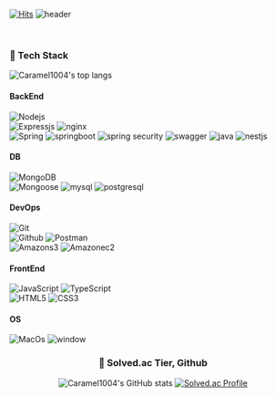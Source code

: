 [![Hits](https://hits.seeyoufarm.com/api/count/incr/badge.svg?url=https%3A%2F%2Fgithub.com%2FCaramel1004&count_bg=%2379C83D&title_bg=%23555555&icon=&icon_color=%23E7E7E7&title=hits&edge_flat=false)](https://hits.seeyoufarm.com)
![header](https://capsule-render.vercel.app/api?type=waving&height=300&color=gradient&text=return%20List.%20of("woo",%20"yeong",%20"byun");&textBg=ffffff&animation=fadeIn&fontSize=35)

<br>
<div align="left">
    <h3> 🚀 Tech Stack </h3>
    
![Caramel1004's top langs](https://github-readme-stats.vercel.app/api/top-langs/?username=Caramel1004&private=true&card_width=500px)<br>
#### BackEnd
![Nodejs](https://img.shields.io/badge/-Nodejs-339933?style=for-the-badge&logo=Node.js&logoColor=white)<br>
![Expressjs](https://img.shields.io/badge/expressjs-000000?style=for-the-badge&logo=express&logoColor=white)
![nginx](https://img.shields.io/badge/nginx-009639?style=for-the-badge&logo=nginx&logoColor=white)<br>
![Spring](https://img.shields.io/badge/spring-6DB33F?style=for-the-badge&logo=spring&logoColor=white)
![springboot](https://img.shields.io/badge/springboot-6DB33F?style=for-the-badge&logo=springboot&logoColor=white)
![spring security](https://img.shields.io/badge/springsecurity-6DB33F?style=for-the-badge&logo=springsecurity&logoColor=white)
![swagger](https://img.shields.io/badge/swagger-85EA2D?style=for-the-badge&logo=swagger&logoColor=white)
![java](https://img.shields.io/badge/java-007396?style=for-the-badge&logo=java&logoColor=white)
![nestjs](https://img.shields.io/badge/nestjs-black?style=for-the-badge&logo=nestjs&logoColor=E0234E&fontColor=black)
#### DB
![MongoDB](https://img.shields.io/badge/mongoDB-47A248?style=for-the-badge&logo=MongoDB&logoColor=white)<br>
![Mongoose](https://img.shields.io/badge/mongoose-880000?style=for-the-badge&logo=mongoose&logoColor=white)
![mysql](https://img.shields.io/badge/mysql-4479A1?style=for-the-badge&logo=mysql&logoColor=white)
![postgresql](https://img.shields.io/badge/postgresql-4169E1?style=for-the-badge&logo=postgresql&logoColor=white)
#### DevOps
![Git](https://img.shields.io/badge/-Git-F05032?style=for-the-badge&logo=git&logoColor=ffffff)<br>
![Github](https://img.shields.io/badge/github-181717?style=for-the-badge&logo=github&logoColor=white)
![Postman](https://img.shields.io/badge/postman-FF6C37?style=for-the-badge&logo=postman&logoColor=white)<br>
![Amazons3](https://img.shields.io/badge/amazons3-569A31?style=for-the-badge&logo=amazons3&logoColor=white)
![Amazonec2](https://img.shields.io/badge/amazonec2-FF9900?style=for-the-badge&logo=amazonec2&logoColor=white)
#### FrontEnd
![JavaScript](https://img.shields.io/badge/-JavaScript-%23F7DF1C?style=for-the-badge&logo=javascript&logoColor=000000&labelColor=%23F7DF1C&color=%23FFCE5A)
![TypeScript](https://img.shields.io/badge/-TypeScript-007ACC?style=for-the-badge&logo=typescript&logoColor=white)<br>
![HTML5](https://img.shields.io/badge/-HTML5-F05032?style=for-the-badge&logo=html5&logoColor=ffffff)
![CSS3](https://img.shields.io/badge/-CSS3-007ACC?style=for-the-badge&logo=css3)
<!-- ![Docker](https://img.shields.io/badge/-Docker-46a2f1?style=for-the-badge&logo=Docker&logoColor=white) -->
#### OS
![MacOs](https://img.shields.io/badge/macos-000000?style=for-the-badge&logo=macos&logoColor=white)
![window](https://img.shields.io/badge/window-0078D6?style=for-the-badge&logo=windows10&logoColor=white)
</div>
<div align="center">

### 🏅 Solved.ac Tier,  Github
<a href="https://github.com/Caramel1004"></a>
![Caramel1004's GitHub stats](https://github-readme-stats.vercel.app/api?username=Caramel1004&show_icons=true&theme=radical&card_=500px)
[![Solved.ac Profile](http://mazassumnida.wtf/api/v2/generate_badge?boj=tangent45)](https://solved.ac/tangent45)
</div>

